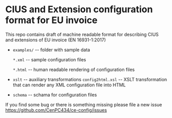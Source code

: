 # CIUS and Extension configuration format for EU invoice

This repo contains draft of machine readable format for describing CIUS and extensions of EU invoice (EN 16931-1:2017)

* `examples/` -- folder with sample data

  `*.xml` -- sample configuration files

  `*.html` -- human readable rendering of configuration files

* `xslt` -- auxiliary transformations
  `config2html.xsl` -- XSLT transformation that can render any XML configuration file into HTML

* `schema` -- schama for configuration files 

If you find some bug or there is something missing please file a new issue https://github.com/CenPC434/ce-config/issues



